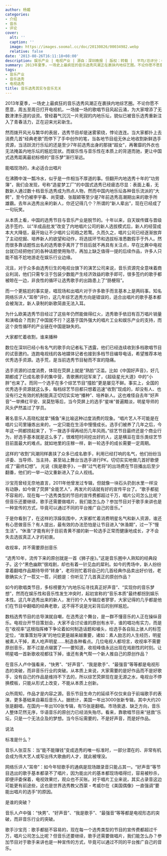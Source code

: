 ```yaml
---
author: 杨媚
categories:
- 介绍
- 音乐
- 评论
cover:
  alt: ''
  caption: ''
  image: https://images.soomal.cc/doc/20130826/00034982.webp
  relative: false
date: '2013-08-26T16:11:18+08:00'
description: 娱乐产业 | 电视产业 | 源自：深圳晚报 | 版权：转载 |  平均/总评分：07.88/63
summary: 2013年夏季，一场史上最疯狂的音乐选秀风潮正在裹挟内地综艺圈。不论你愿不愿意，周五至周日打开电视机，一场接一场的歌唱节目风起云涌，为大家增添了无数津津乐道的谈资。曾经暮气沉沉一片死寂的内地乐坛，貌似已被音乐选秀重新注入了青春活力，正在迎来光彩新生。然而拨开风光与繁华的表层，选秀节目却是迷雾萦绕，悖论连连……
tags:
- 音乐产业
- 音乐选秀
- 电视选秀
title: 音乐选秀其实与音乐无关
---
```


2013年夏季，一场史上最疯狂的音乐选秀风潮正在裹挟内地综艺圈。不论你愿不愿意，周五至周日打开电视机，一场接一场的歌唱节目风起云涌，为大家增添了无数津津乐道的谈资。曾经暮气沉沉一片死寂的内地乐坛，貌似已被音乐选秀重新注入了青春活力，正在迎来光彩新生。

然而拨开风光与繁华的表层，选秀节目却是迷雾萦绕，悖论连连。当大家都扑上去消费几首“经典老歌”而停下了手中创作的笔，当各地节目组无休止地收割新鲜选手资源，当活跃流行乐坛的还是至少7年前选秀出身的那拨“超女”，再奢靡的外衣也无法掩盖内地乐坛的尴尬现状。而娱乐性与音乐性在本质上的背道而驰，更让中国式选秀距离最初标榜的“音乐梦”渐行渐远。

能唱现场的，未必适合出唱片

在沸腾中泼一瓢冷水，似乎是一件相当不厚道的事。但翻开内地选秀十年的“功劳簿”，我们会发现，号称“造星梦工厂”的中国式选秀已经疲态尽显：表面上看，无数新人通过数十档音乐选秀成为热点人物，然而中国内地乐坛各种音乐流派的“大鳄”，至今仍被李宇春、尚雯婕、张靓颖等至少是7年前选秀高潮期出来的歌手所雄霸。去年从选秀出来的新人，你还记得几个？所谓的“新人辈出”，现在已经成了一句玩笑。

从本质上看，中国的选秀节目与音乐产业是脱节的。十年以来，自天娱传媒与晋级选手签约、以“半成品批发”改变了内地唱片公司的新人选拔模式后，新人的经营成本大大降低，最开始让不少唱片公司趋之若鹜。久而久之，唱片公司已经逐渐放弃了主动挖掘、培养新人的欲望和动作，将选拔环节和选拔标准悉数假手于外人。然而很多靠话题性出名的选秀歌手离开了节目后就不再具有关注点，早在比赛中电视台就已经把他们的各种话题使用殆尽，再加上缺乏值得一提的后续作品，许多人只能不尴不尬地游走在娱乐行业边缘。

况且，对于众多由选秀衍生的电视台旗下的演艺公司来说，音乐资源完全意味着商业利润，他们只需专注于包装少数能产生经济效益的歌手即可，很多签约的歌手都被晾在一边，非良性的循环让选秀歌手的出路患上了“肠梗阻”。

而一个更尴尬的事实是，唱现场和出唱片对于许多歌手而言基本上是两码事。知名网络乐评人“耳帝”评价，这几年综艺选秀方向是错误的，适合出唱片的歌手基本都会被淘汰，新人录制的新歌简直无法入耳。

为什么欧美选秀节目经过了这些年仍然能做得红火，选秀歌手依旧有百万唱片销量和演唱会？而到了中国就不行？这基于国外强大的唱片工业和娱乐产业的支持，而这个良性循环的产业链在中国是缺失的。

大家都忙着收割，谁来播种

数位在深圳已经小有名气的歌手向记者私下透露，他们已经连续收到多档歌唱节目的试音邀约。连跑电视线的各地媒体记者也接到多档节目编导电话，希望推荐本地优秀选手资源。选手荒，是当前选秀节目秘而不宣的隐痛。

选手资源的过度消费，体现在荧屏上就是“熟脸”泛滥。比如《中国好声音》，好几期都成了已成名歌手的集中营，青歌赛的冠军来了，《超级星光大道》中的“小胖”也来了。而同一个选手在多个综艺节目“撞脸”更是屡见不鲜。事实上，全国的优秀选手资源就这么多，每档综艺节目都只想着迅速“收割”现成的，却没有人、也没有行之有效的机制能真正切切实实地“播种”、培养新人。这也难怪自去年“好声音”一举捧红平安、吴莫愁等后，当今荧屏上的选手“星味”普遍黯淡，明星导师的风头俨然盖过了学员。

著名音乐人高晓松就拿“捕鱼”来比喻这种过度消费的现象。“唱片艺人不可能是在唱片公司里锤炼出来的，一定只能在生活中慢慢成长。选手们被养了几年之后，今年这一网都捞起来了，下一拨选手得再经历几年风雨。”综艺节目最终还是个商业行为，好选手基本就是这么多了，很难短时间挖出好的人，这是横亘在音乐类综艺节目前面最大的难点。就如地里的庄稼一样，新一轮选手的成长需要一定周期。

这样的“收割”风潮同样裹挟了众多已成名歌手，利用已经打响的名气，他们纷纷当评委、当导师、当主持，甚至站上舞台当选手进行PK，切切实实地做几首好歌便成了“最终幻想”。 光说《我是歌手》，一群“过气老将”的出场费在节目播出后至少翻番，他们的一举一动又重新进入了众人视线。

沙宝亮曾经无奈地直言，2011年他曾发过专辑，但就像一块石头扔到水里一样没有动静，如今做了荧屏“全能艺人”，再发片的话就有好的宣传平台了。“歌手都挺不容易的，现在每一个选秀类型的节目的宣传费都超过千万，唱片公司怎么比呢？但音乐还要继续，歌手还需要做唱片，我们能怎么办？参加节目对于歌手来讲也是一种宣传的方式，毕竟可以通过不同的平台推广自己的音乐。”

于是你看到了，在这样的浮躁氛围中，大家都忙着消费明星名气和新人资源，谁还有心思做音乐？有人提出，最有效的办法恐怕是让节目进入“休渔期”，过一下“慢生活”。“休渔”才能有利于目前青黄不接的新一轮选手正常而健康地成长，才不会失去选拔真正人才的初衷。

收视率，并不需要原创音乐

“选秀10年，流传下来的原创就是一首《狮子座》。”这是音乐圈中人熟知的经典段子。这个“黑色幽默”很戏剧，却也有着一针见血的犀利。如今的秀场中，新人纷纷拿着翻唱作品期待导师“转身”，老将则忙着将自己的几首经典作品卖出好价钱，老歌确实火了一茬又一茬，问题是：你听见了几首真正的原创作品？

如今的歌唱类节目，多标榜要为“内地乐坛寻找真正好声音”、“实现你的音乐梦想”，然而在娱乐性和音乐性发生冲突时，起初宣称的“音乐本质”最终都拐到娱乐本性。这几年选秀出来的新人，发行的个人专辑应者寥寥，大家记得的几乎都是他们在节目中翻唱的经典老歌，这不得不说是光彩背后的别样尴尬。

数档选秀节目的总导演就自嘲，在选秀这个舞台，是一群不懂音乐的人正在操纵音乐。电视台开节目策划会，大家不会讨论谁的原创有水平，谁的唱功有实力，而是在“收视率”这根指挥棒下争论着如何制造话题和噱头，给选手各自贴上骇人的标签定位，“故事策划导演”的地位更是越来越重要，诸如：素人励志的人生经历，明星被素人干掉，素人呛声明星……制造各种看点。几位电视人都坦言，收视率不需要原创音乐，那不过是点缀罢了――要知道，收视峰值永远出现在戏剧性的时刻。让明星唱一首新歌收视都往下掉，谁还有勇气帮一个新人推自己的原创作品？

在音乐人卢中强看来，“快男”、“好声音”、“我是歌手”、“最强音”等等都是电视形态的突破，而非音乐行业的突破。从本质上来说，大家需要的是好作品而不是好歌手，没有自己的作品是维持不下去的，所以综艺荧屏现在是无源之水，电视台不停换模板，只能从形式上改变，不能从本质上创新。

众所周知，作品才是内容之源。音乐节目生命力的延续不仅仅来自于前端歌手的表演，更多基础来自幕后音乐人。据统计，美国一年出3000张新专辑，其中大约20张是翻唱，在国内一年出100张专辑，有15张是翻唱。市场衰退、缺乏方向，音乐人整体茫然无序，华语音乐的原创力已经消失殆尽。看来，靠歌唱节目来“拯救”乐坛，只是一个无法企及的梦想。当今乐坛需要的，不是好声音，而是好作品。

说法

标准是什么？

音乐人张亚东：当“能不能赚钱”变成选秀的唯一标准时，一部分潜在的、非常有机会成为伟大艺人或写出伟大歌曲的人才，就此被埋没。

网络乐评人“耳帝”：如今年轻歌手的通病是现场跟录音只能占其一。“好声音”等节目选出的歌手基本都录不了唱片，因为能出片的基本都现场唱得烂，容易被秒杀，即便评委保着，电视效果烂，观众也不买账。对于唱片工业来说，其实占录音这边可能更有前途些，这也是世界选秀教父西蒙・考威尔在《美国偶像》一直强调“要能出唱片的选手”的原因。

是谁的突破？

音乐人卢中强：“快男”、“好声音”、“我是歌手”、“最强音”等等都是电视形态的突破，而非音乐行业的突破。

歌手沙宝亮：歌手都挺不容易的，现在每一个选秀类型的节目的宣传费都超过千万，唱片公司怎么比呢？但音乐还要继续，歌手还需要做唱片，我们能怎么办？参加节目对于歌手来讲也是一种宣传的方式，毕竟可以通过不同的平台推广自己的音乐。